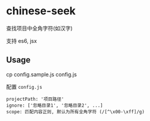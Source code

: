 # chinese-seek

查找项目中全角字符(如汉字)

支持 es6, jsx

## Usage

 cp config.sample.js config.js

 配置 `config.js`

 ```
 projectPath: '项目路径'
 ignore: ['忽略目录1', '忽略目录2', ...]
 scope: 匹配内容正则, 默认为所有全角字符 (/[^\x00-\xff]/g)
 ```
